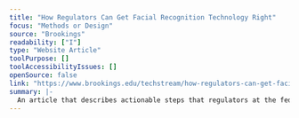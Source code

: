 ```yaml
---
title: "How Regulators Can Get Facial Recognition Technology Right"
focus: "Methods or Design"
source: "Brookings"
readability: ["I"]
type: "Website Article"
toolPurpose: []
toolAccessibilityIssues: []
openSource: false
link: "https://www.brookings.edu/techstream/how-regulators-can-get-facial-recognition-technology-right/"
summary: |-
  An article that describes actionable steps that regulators at the federal, state or local level (or private actors who deploy or use FRT) can take in order to build an evaluative framework that ensures that facial recognition algorithms are not misused. 
---
```


